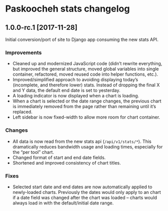 # Paskoocheh stats changelog

## 1.0.0-rc.1 [2017-11-28]

Initial conversion/port of site to Django app consuming the new stats API.

### Improvements
- Cleaned up and modernized JavaScript code (didn’t rewrite everything, but improved the general structure, moved global variables into single container, refactored, moved reused code into helper functions, etc.).
- Improved/simplified approach to avoiding displaying today’s (incomplete, and therefore lower) stats. Instead of dropping the final X and Y data, the default end date is set to yesterday.
- A loading indicator is now displayed when a chart is loading.
- When a chart is selected or the date range changes, the previous chart is immediately removed from the page rather than remaining until it’s replaced.
- Left sidebar is now fixed-width to allow more room for chart container.

### Changes
- All data is now read from the new stats api (`/api/v1/stats/*`). This dramatically reduces bandwidth usage and loading times, especially for the “per tool” chart.
- Changed format of start and end date fields.
- Shortened and improved consistency of chart titles.

### Fixes
- Selected start date and end dates are now automatically applied to newly-loaded charts. Previously the dates would only apply to an chart if a date field was changed after the chart was loaded – charts would always load in with the default/initial date range.
